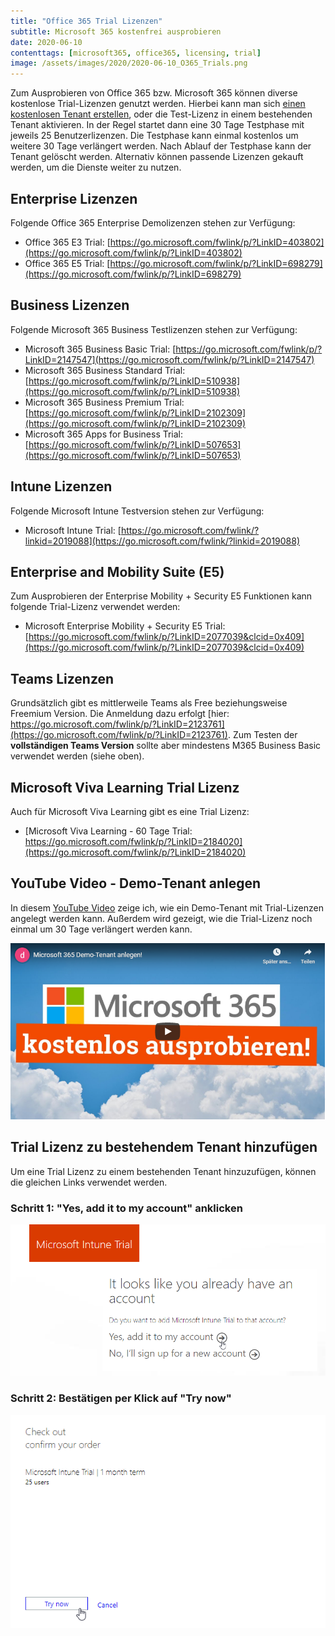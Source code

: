 ```yaml
---
title: "Office 365 Trial Lizenzen"
subtitle: Microsoft 365 kostenfrei ausprobieren
date: 2020-06-10
contenttags: [microsoft365, office365, licensing, trial]
image: /assets/images/2020/2020-06-10_O365_Trials.png
---
```


Zum Ausprobieren von Office 365 bzw. Microsoft 365 können diverse kostenlose Trial-Lizenzen genutzt werden. Hierbei kann man sich [einen kostenlosen Tenant erstellen](https://www.youtube.com/watch?v=gCS2RkGWNjA), oder die Test-Lizenz in einem bestehenden Tenant aktivieren. In der Regel startet dann eine 30 Tage Testphase mit jeweils 25 Benutzerlizenzen. Die Testphase kann einmal kostenlos um weitere 30 Tage verlängert werden. Nach Ablauf der Testphase kann der Tenant gelöscht werden. Alternativ können passende Lizenzen gekauft werden, um die Dienste weiter zu nutzen.

## Enterprise Lizenzen

Folgende Office 365 Enterprise Demolizenzen stehen zur Verfügung:

-   Office 365 E3 Trial: [https://go.microsoft.com/fwlink/p/?LinkID=403802](https://go.microsoft.com/fwlink/p/?LinkID=403802)
-   Office 365 E5 Trial: [https://go.microsoft.com/fwlink/p/?LinkID=698279](https://go.microsoft.com/fwlink/p/?LinkID=698279)

## Business Lizenzen

Folgende Microsoft 365 Business Testlizenzen stehen zur Verfügung:

-   Microsoft 365 Business Basic Trial: [https://go.microsoft.com/fwlink/p/?LinkID=2147547](https://go.microsoft.com/fwlink/p/?LinkID=2147547)
-   Microsoft 365 Business Standard Trial: [https://go.microsoft.com/fwlink/p/?LinkID=510938](https://go.microsoft.com/fwlink/p/?LinkID=510938)
-   Microsoft 365 Business Premium Trial: [https://go.microsoft.com/fwlink/p/?LinkID=2102309](https://go.microsoft.com/fwlink/p/?LinkID=2102309)
-   Microsoft 365 Apps for Business Trial: [https://go.microsoft.com/fwlink/p/?LinkID=507653](https://go.microsoft.com/fwlink/p/?LinkID=507653)

## Intune Lizenzen

Folgende Microsoft Intune Testversion stehen zur Verfügung:

-   Microsoft Intune Trial: [https://go.microsoft.com/fwlink/?linkid=2019088](https://go.microsoft.com/fwlink/?linkid=2019088)

## Enterprise and Mobility Suite (E5)

Zum Ausprobieren der Enterprise Mobility + Security E5 Funktionen kann folgende Trial-Lizenz verwendet werden:

-   Microsoft Enterprise Mobility + Security E5 Trial: [https://go.microsoft.com/fwlink/p/?LinkID=2077039&clcid=0x409](https://go.microsoft.com/fwlink/p/?LinkID=2077039&clcid=0x409)

## Teams Lizenzen

Grundsätzlich gibt es mittlerweile Teams als Free beziehungsweise Freemium Version. Die Anmeldung dazu erfolgt [hier: https://go.microsoft.com/fwlink/p/?LinkID=2123761](https://go.microsoft.com/fwlink/p/?LinkID=2123761).
Zum Testen der **vollständigen Teams Version** sollte aber mindestens M365 Business Basic verwendet werden (siehe oben).

## Microsoft Viva Learning Trial Lizenz

Auch für Microsoft Viva Learning gibt es eine Trial Lizenz:

-   [Microsoft Viva Learning - 60 Tage Trial: https://go.microsoft.com/fwlink/p/?LinkID=2184020](https://go.microsoft.com/fwlink/p/?LinkID=2184020)

## YouTube Video - Demo-Tenant anlegen

In diesem [YouTube Video](https://www.youtube.com/watch?v=gCS2RkGWNjA) zeige ich, wie ein Demo-Tenant mit Trial-Lizenzen angelegt werden kann. Außerdem wird gezeigt, wie die Trial-Lizenz noch einmal um 30 Tage verlängert werden kann.

[![Microsoft 365 Demo-Tenant anlegen! (YouTube)](/assets/images/2020/2020-07-28_yt_M365_ausprobieren.png "Microsoft 365 Demo-Tenant anlegen! (YouTube)")](https://www.youtube.com/watch?v=gCS2RkGWNjA)

## Trial Lizenz zu bestehendem Tenant hinzufügen

Um eine Trial Lizenz zu einem bestehenden Tenant hinzuzufügen, können die gleichen Links verwendet werden.

### Schritt 1: "Yes, add it to my account" anklicken

![Microsoft 365 Trial Lizenz zu bestehenden Tenant hinzufügen (1)](/assets/images/2020/2020-07-28_IntuneTrial_1.png "Microsoft 365 Trial Lizenz zu bestehenden Tenant hinzufügen (1)")

### Schritt 2: Bestätigen per Klick auf "Try now"

![Microsoft 365 Trial Lizenz zu bestehenden Tenant hinzufügen (2)](/assets/images/2020/2020-07-28_IntuneTrial_2.png "Microsoft 365 Trial Lizenz zu bestehenden Tenant hinzufügen (2)")
